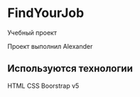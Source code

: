 # FindYourJob
Учебный проект 

Проект выполнил Alexander

## Используются технологии
HTML
CSS
Boorstrap v5
